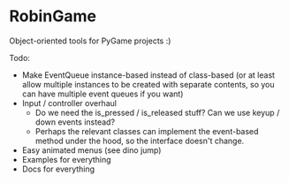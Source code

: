 # RobinGame
Object-oriented tools for PyGame projects :) 

Todo: 
- Make EventQueue instance-based instead of class-based (or at least allow multiple instances to be created with separate contents, so you can have multiple event queues if you want)
- Input / controller overhaul
  - Do we need the is_pressed / is_released stuff? Can we use keyup / down events instead? 
  - Perhaps the relevant classes can implement the event-based method under the hood, so the interface doesn't change.
- Easy animated menus (see dino jump)
- Examples for everything
- Docs for everything

